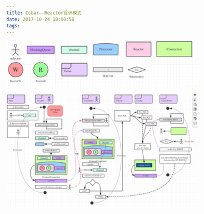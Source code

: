 ```yaml
---
title: Cobar——Reactor设计模式
date: 2017-10-24 18:00:58
tags:
---
```



![你想输入的替代文字](Cobar-Reactor-design-pattern/CobarReactorSign.gif)

![你想输入的替代文字](Cobar-Reactor-design-pattern/CobarReactor.gif)